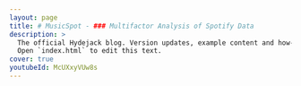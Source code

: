```yaml
---
layout: page
title: # MusicSpot - ### Multifactor Analysis of Spotify Data
description: >
  The official Hydejack blog. Version updates, example content and how-to guides on how to blog with Jekyll.
  Open `index.html` to edit this text.
cover: true
youtubeId: McUXxyVUw8s
---
```

